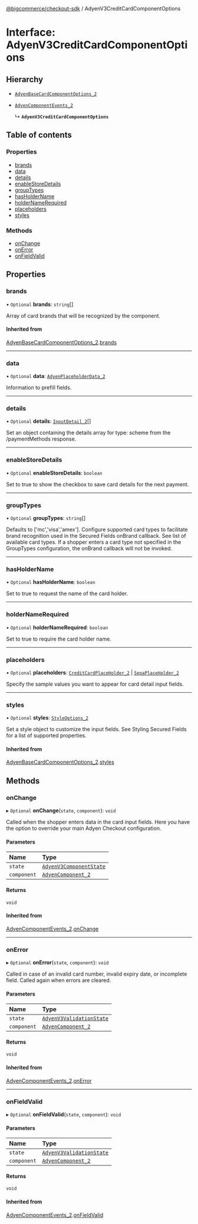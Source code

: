 [@bigcommerce/checkout-sdk](../README.md) / AdyenV3CreditCardComponentOptions

# Interface: AdyenV3CreditCardComponentOptions

## Hierarchy

- [`AdyenBaseCardComponentOptions_2`](AdyenBaseCardComponentOptions_2.md)

- [`AdyenComponentEvents_2`](AdyenComponentEvents_2.md)

  ↳ **`AdyenV3CreditCardComponentOptions`**

## Table of contents

### Properties

- [brands](AdyenV3CreditCardComponentOptions.md#brands)
- [data](AdyenV3CreditCardComponentOptions.md#data)
- [details](AdyenV3CreditCardComponentOptions.md#details)
- [enableStoreDetails](AdyenV3CreditCardComponentOptions.md#enablestoredetails)
- [groupTypes](AdyenV3CreditCardComponentOptions.md#grouptypes)
- [hasHolderName](AdyenV3CreditCardComponentOptions.md#hasholdername)
- [holderNameRequired](AdyenV3CreditCardComponentOptions.md#holdernamerequired)
- [placeholders](AdyenV3CreditCardComponentOptions.md#placeholders)
- [styles](AdyenV3CreditCardComponentOptions.md#styles)

### Methods

- [onChange](AdyenV3CreditCardComponentOptions.md#onchange)
- [onError](AdyenV3CreditCardComponentOptions.md#onerror)
- [onFieldValid](AdyenV3CreditCardComponentOptions.md#onfieldvalid)

## Properties

### brands

• `Optional` **brands**: `string`[]

Array of card brands that will be recognized by the component.

#### Inherited from

[AdyenBaseCardComponentOptions_2](AdyenBaseCardComponentOptions_2.md).[brands](AdyenBaseCardComponentOptions_2.md#brands)

___

### data

• `Optional` **data**: [`AdyenPlaceholderData_2`](AdyenPlaceholderData_2.md)

Information to prefill fields.

___

### details

• `Optional` **details**: [`InputDetail_2`](InputDetail_2.md)[]

Set an object containing the details array for type: scheme from
the /paymentMethods response.

___

### enableStoreDetails

• `Optional` **enableStoreDetails**: `boolean`

Set to true to show the checkbox to save card details for the next payment.

___

### groupTypes

• `Optional` **groupTypes**: `string`[]

Defaults to ['mc','visa','amex']. Configure supported card types to
facilitate brand recognition used in the Secured Fields onBrand callback.
See list of available card types. If a shopper enters a card type not
specified in the GroupTypes configuration, the onBrand callback will not be invoked.

___

### hasHolderName

• `Optional` **hasHolderName**: `boolean`

Set to true to request the name of the card holder.

___

### holderNameRequired

• `Optional` **holderNameRequired**: `boolean`

Set to true to require the card holder name.

___

### placeholders

• `Optional` **placeholders**: [`CreditCardPlaceHolder_2`](CreditCardPlaceHolder_2.md) \| [`SepaPlaceHolder_2`](SepaPlaceHolder_2.md)

Specify the sample values you want to appear for card detail input fields.

___

### styles

• `Optional` **styles**: [`StyleOptions_2`](StyleOptions_2.md)

Set a style object to customize the input fields. See Styling Secured Fields
for a list of supported properties.

#### Inherited from

[AdyenBaseCardComponentOptions_2](AdyenBaseCardComponentOptions_2.md).[styles](AdyenBaseCardComponentOptions_2.md#styles)

## Methods

### onChange

▸ `Optional` **onChange**(`state`, `component`): `void`

Called when the shopper enters data in the card input fields.
Here you have the option to override your main Adyen Checkout configuration.

#### Parameters

| Name | Type |
| :------ | :------ |
| `state` | [`AdyenV3ComponentState`](../README.md#adyenv3componentstate) |
| `component` | [`AdyenComponent_2`](AdyenComponent_2.md) |

#### Returns

`void`

#### Inherited from

[AdyenComponentEvents_2](AdyenComponentEvents_2.md).[onChange](AdyenComponentEvents_2.md#onchange)

___

### onError

▸ `Optional` **onError**(`state`, `component`): `void`

Called in case of an invalid card number, invalid expiry date, or
 incomplete field. Called again when errors are cleared.

#### Parameters

| Name | Type |
| :------ | :------ |
| `state` | [`AdyenV3ValidationState`](AdyenV3ValidationState.md) |
| `component` | [`AdyenComponent_2`](AdyenComponent_2.md) |

#### Returns

`void`

#### Inherited from

[AdyenComponentEvents_2](AdyenComponentEvents_2.md).[onError](AdyenComponentEvents_2.md#onerror)

___

### onFieldValid

▸ `Optional` **onFieldValid**(`state`, `component`): `void`

#### Parameters

| Name | Type |
| :------ | :------ |
| `state` | [`AdyenV3ValidationState`](AdyenV3ValidationState.md) |
| `component` | [`AdyenComponent_2`](AdyenComponent_2.md) |

#### Returns

`void`

#### Inherited from

[AdyenComponentEvents_2](AdyenComponentEvents_2.md).[onFieldValid](AdyenComponentEvents_2.md#onfieldvalid)
